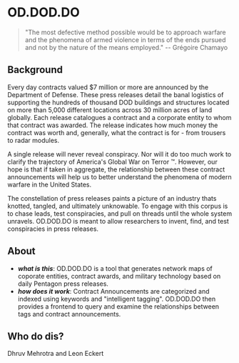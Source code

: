 # OD.DOD.DO 
> "The most defective method possible would be to approach warfare and the phenomena of armed violence in terms of the ends pursued and not by the nature of the means employed." -- Grégoire Chamayo

## Background
Every day contracts valued $7 million or more are announced by the Department of Defense. These press releases detail the banal logistics of 
supporting the hundreds of thousand DOD buildings and structures located on more than 5,000 different locations across 30 million acres of land globally. Each release catalogues a contract and a corporate entity to whom that contract was awarded.  The release indicates how much money the contract was worth and, generally, what the contract is for - from trousers to radar modules. 

A single release will never reveal conspiracy. Nor will it do too much work to clarify the trajectory of America's Global War on Terror &trade;.  However, our hope is that if taken in aggregate, the relationship between these contract announcements will help us to better understand the phenomena of modern warfare in the United States. 

The constellation of press releases paints a picture of an industry thats knotted, tangled, and ultimately unknowable. To engage with this corpus is to chase leads, test conspiracies, and pull on threads until the whole system unravels. OD.DOD.DO is meant to allow researchers to invent, find, and test conspiracies in press releases.    
## About
- ***what is this***: OD.DOD.DO is a tool that generates network maps of coporate entities, contract awards, and military technology based on daily Pentagon press releases.
- ***how does it work***: Contract Announcements are categorized and indexed using keywords and "intelligent tagging". OD.DOD.DO then provides a frontend to query and examine the relationships between tags and contract announcements. 


## Who do dis?

Dhruv Mehrotra and Leon Eckert
